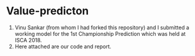 # Value-predicton
1. Vinu Sankar (from whom I had forked this repository) and I submitted a working model for the 1st Championship Prediction
      which was held at ISCA 2018.
2. Here attached are our code and report.
